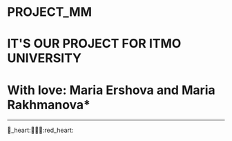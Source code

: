 # PROJECT_MM
# IT'S OUR PROJECT FOR ITMO UNIVERSITY
# With love: Maria Ershova and Maria Rakhmanova*
___________________
🔺_heart::purple_heart::purple_heart::purple_heart::red_heart:
